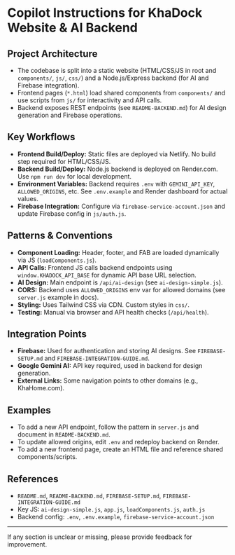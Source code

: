 # Copilot Instructions for KhaDock Website & AI Backend

## Project Architecture
- The codebase is split into a static website (HTML/CSS/JS in root and `components/`, `js/`, `css/`) and a Node.js/Express backend (for AI and Firebase integration).
- Frontend pages (`*.html`) load shared components from `components/` and use scripts from `js/` for interactivity and API calls.
- Backend exposes REST endpoints (see `README-BACKEND.md`) for AI design generation and Firebase operations.

## Key Workflows
- **Frontend Build/Deploy:** Static files are deployed via Netlify. No build step required for HTML/CSS/JS.
- **Backend Build/Deploy:** Node.js backend is deployed on Render.com. Use `npm run dev` for local development.
- **Environment Variables:** Backend requires `.env` with `GEMINI_API_KEY`, `ALLOWED_ORIGINS`, etc. See `.env.example` and Render dashboard for actual values.
- **Firebase Integration:** Configure via `firebase-service-account.json` and update Firebase config in `js/auth.js`.

## Patterns & Conventions
- **Component Loading:** Header, footer, and FAB are loaded dynamically via JS (`loadComponents.js`).
- **API Calls:** Frontend JS calls backend endpoints using `window.KHADOCK_API_BASE` for dynamic API base URL selection.
- **AI Design:** Main endpoint is `/api/ai-design` (see `ai-design-simple.js`).
- **CORS:** Backend uses `ALLOWED_ORIGINS` env var for allowed domains (see `server.js` example in docs).
- **Styling:** Uses Tailwind CSS via CDN. Custom styles in `css/`.
- **Testing:** Manual via browser and API health checks (`/api/health`).

## Integration Points
- **Firebase:** Used for authentication and storing AI designs. See `FIREBASE-SETUP.md` and `FIREBASE-INTEGRATION-GUIDE.md`.
- **Google Gemini AI:** API key required, used in backend for design generation.
- **External Links:** Some navigation points to other domains (e.g., KhaHome.com).

## Examples
- To add a new API endpoint, follow the pattern in `server.js` and document in `README-BACKEND.md`.
- To update allowed origins, edit `.env` and redeploy backend on Render.
- To add a new frontend page, create an HTML file and reference shared components/scripts.

## References
- `README.md`, `README-BACKEND.md`, `FIREBASE-SETUP.md`, `FIREBASE-INTEGRATION-GUIDE.md`
- Key JS: `ai-design-simple.js`, `app.js`, `loadComponents.js`, `auth.js`
- Backend config: `.env`, `.env.example`, `firebase-service-account.json`

---
If any section is unclear or missing, please provide feedback for improvement.